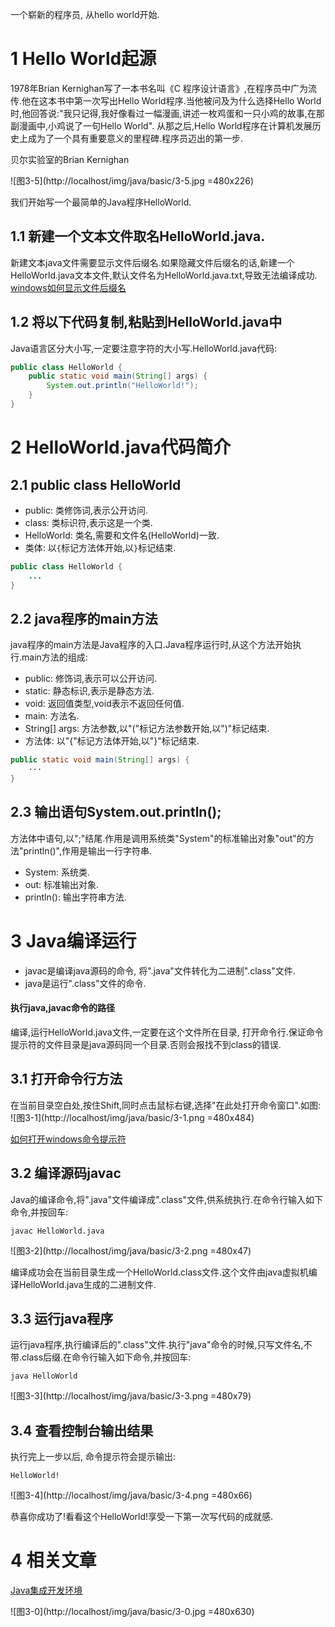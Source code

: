 <div class="jumbotron">
<p>一个崭新的程序员, 从hello world开始.</p>  
</div>


1 Hello World起源
===

1978年Brian Kernighan写了一本书名叫《C 程序设计语言》,在程序员中广为流传.他在这本书中第一次写出Hello World程序.当他被问及为什么选择Hello World时,他回答说:"我只记得,我好像看过一幅漫画,讲述一枚鸡蛋和一只小鸡的故事,在那副漫画中,小鸡说了一句Hello World".
从那之后,Hello World程序在计算机发展历史上成为了一个具有重要意义的里程碑.程序员迈出的第一步.

贝尔实验室的Brian Kernighan

![图3-5](http://localhost/img/java/basic/3-5.jpg =480x226)  

我们开始写一个最简单的Java程序HelloWorld.

1.1 新建一个文本文件取名HelloWorld.java.
---

新建文本java文件需要显示文件后缀名.如果隐藏文件后缀名的话,新建一个HelloWorld.java文本文件,默认文件名为HelloWorld.java.txt,导致无法编译成功.
[windows如何显示文件后缀名](http://dashidan.com/article/windows/faq/3.html)

1.2 将以下代码复制,粘贴到HelloWorld.java中
---
Java语言区分大小写,一定要注意字符的大小写.HelloWorld.java代码:

```java
public class HelloWorld {
    public static void main(String[] args) {
        System.out.println("HelloWorld!");
    }
}
```

2 HelloWorld.java代码简介
===

2.1 public class HelloWorld
---

- public: 类修饰词,表示公开访问.
- class: 类标识符,表示这是一个类.
- HelloWorld: 类名,需要和文件名(HelloWorld)一致.
- 类体: 以`{`标记方法体开始,以`}`标记结束.

```java
public class HelloWorld {
	...
}
```

2.2 java程序的main方法
---

java程序的main方法是Java程序的入口.Java程序运行时,从这个方法开始执行.main方法的组成:
- public: 修饰词,表示可以公开访问.
- static: 静态标识,表示是静态方法.
- void: 返回值类型,void表示不返回任何值.
- main: 方法名.
- String[] args: 方法参数,以"("标记方法参数开始,以")"标记结束.
- 方法体: 以"{"标记方法体开始,以"}"标记结束.

```java
public static void main(String[] args) {
	···
}
```

2.3 输出语句System.out.println();
---

方法体中语句,以";"结尾.作用是调用系统类"System"的标准输出对象"out"的方法"println()",作用是输出一行字符串.
- System: 系统类.  
- out: 标准输出对象.  
- println(): 输出字符串方法.  

3 Java编译运行
===

- javac是编译java源码的命令, 将".java"文件转化为二进制".class"文件.
- java是运行".class"文件的命令.

<div class="bs-callout bs-callout-warning">
    <h4>执行java,javac命令的路径</h4>
	<p>编译,运行HelloWorld.java文件,一定要在这个文件所在目录, 打开命令行.保证命令提示符的文件目录是java源码同一个目录.否则会报找不到class的错误.</p>
</div>

3.1 打开命令行方法
---

在当前目录空白处,按住Shift,同时点击鼠标右键,选择"在此处打开命令窗口".如图:   
![图3-1](http://localhost/img/java/basic/3-1.png =480x484)   

[如何打开windows命令提示符](http://localhost/article/windows/faq/2.html)   


3.2 编译源码javac
---

Java的编译命令,将".java"文件编译成".class"文件,供系统执行.在命令行输入如下命令,并按回车:

```
javac HelloWorld.java
```
![图3-2](http://localhost/img/java/basic/3-2.png =480x47)   

编译成功会在当前目录生成一个HelloWorld.class文件.这个文件由java虚拟机编译HelloWorld.java生成的二进制文件.

3.3 运行java程序
---

运行java程序,执行编译后的".class"文件.执行"java"命令的时候,只写文件名,不带.class后缀.在命令行输入如下命令,并按回车:

```
java HelloWorld
```
![图3-3](http://localhost/img/java/basic/3-3.png =480x79)   

3.4 查看控制台输出结果
---
执行完上一步以后, 命令提示符会提示输出:

```
HelloWorld!
```

![图3-4](http://localhost/img/java/basic/3-4.png =480x66)   

恭喜你成功了!看看这个HelloWorld!享受一下第一次写代码的成就感.  

4 相关文章
===

[Java集成开发环境](http://localhost/article/java/basic/6.html)   

![图3-0](http://localhost/img/java/basic/3-0.jpg =480x630)  